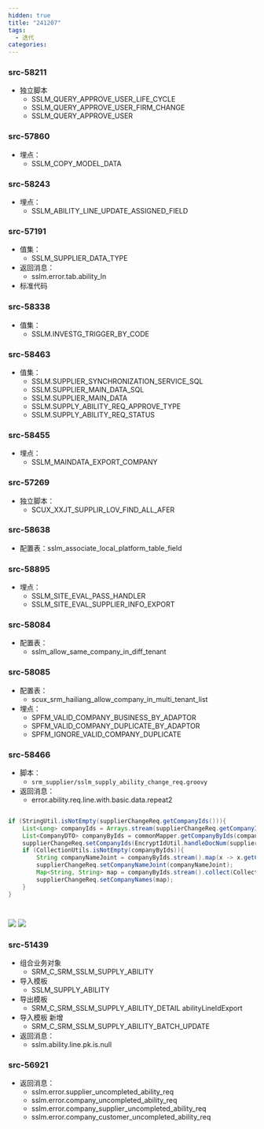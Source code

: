```yaml
---
hidden: true
title: "241207"
tags:
  - 迭代
categories:
---
```


### src-58211

- 独立脚本
	- SSLM_QUERY_APPROVE_USER_LIFE_CYCLE
	- SSLM_QUERY_APPROVE_USER_FIRM_CHANGE
	- SSLM_QUERY_APPROVE_USER


### src-57860

- 埋点：
	- SSLM_COPY_MODEL_DATA

### src-58243

- 埋点： 
	- SSLM_ABILITY_LINE_UPDATE_ASSIGNED_FIELD



### src-57191

- 值集：
	- SSLM_SUPPLIER_DATA_TYPE
- 返回消息：
	- sslm.error.tab.ability_ln
- 标准代码


### src-58338


- 值集：
	- SSLM.INVESTG_TRIGGER_BY_CODE



### src-58463

- 值集：
	- SSLM.SUPPLIER_SYNCHRONIZATION_SERVICE_SQL
	- SSLM.SUPPLIER_MAIN_DATA_SQL
	- SSLM.SUPPLIER_MAIN_DATA
	- SSLM.SUPPLY_ABILITY_REQ_APPROVE_TYPE
	- SSLM.SUPPLY_ABILITY_REQ_STATUS




### src-58455

- 埋点：
	- SSLM_MAINDATA_EXPORT_COMPANY



### src-57269

- 独立脚本：
	- SCUX_XXJT_SUPPLIR_LOV_FIND_ALL_AFER


### src-58638

- 配置表：sslm_associate_local_platform_table_field



### src-58895

- 埋点：
	- SSLM_SITE_EVAL_PASS_HANDLER
	- SSLM_SITE_EVAL_SUPPLIER_INFO_EXPORT




### src-58084

- 配置表：
	- sslm_allow_same_company_in_diff_tenant



### src-58085

- 配置表：
	- scux_srm_hailiang_allow_company_in_multi_tenant_list
- 埋点：
	- SPFM_VALID_COMPANY_BUSINESS_BY_ADAPTOR
	- SPFM_VALID_COMPANY_DUPLICATE_BY_ADAPTOR
	- SPFM_IGNORE_VALID_COMPANY_DUPLICATE



### src-58466

- 脚本：
	- `srm_supplier/sslm_supply_ability_change_req.groovy`
- 返回消息：
	- error.ability.req.line.with.basic.data.repeat2



```java

if (StringUtil.isNotEmpty(supplierChangeReq.getCompanyIds())){  
    List<Long> companyIds = Arrays.stream(supplierChangeReq.getCompanyIds().split(BaseConstants.Symbol.COMMA)).map(Long::valueOf).collect(Collectors.toList());  
    List<CompanyDTO> companyByIds = commonMapper.getCompanyByIds(companyIds);  
    supplierChangeReq.setCompanyIds(EncryptIdUtil.handleDocNum(supplierChangeReq.getCompanyIds()));  
    if (CollectionUtils.isNotEmpty(companyByIds)){  
        String companyNameJoint = companyByIds.stream().map(x -> x.getCompanyName()).collect(Collectors.joining(BaseConstants.Symbol.COMMA));  
        supplierChangeReq.setCompanyNameJoint(companyNameJoint);  
        Map<String, String> map = companyByIds.stream().collect(Collectors.toMap(x -> encryptionService.encrypt(String.valueOf(x.getCompanyId()), ""), x -> x.getCompanyName(), (a, b) -> a));  
        supplierChangeReq.setCompanyNames(map);  
    }  
}




```


![](https://s3.bmp.ovh/imgs/2024/11/22/31f590ba17b1bd13.png)
![](https://s3.bmp.ovh/imgs/2024/11/22/74b23ac97fbba1ef.png)



### src-51439

- 组合业务对象
	- SRM_C_SRM_SSLM_SUPPLY_ABILITY
- 导入模板
	- SSLM_SUPPLY_ABILITY
- 导出模板
	- SRM_C_SRM_SSLM_SUPPLY_ABILITY_DETAIL   abilityLineIdExport
- 导入模板 新增
	- SRM_C_SRM_SSLM_SUPPLY_ABILITY_BATCH_UPDATE
- 返回消息：
	- sslm.ability.line.pk.is.null



### src-56921

- 返回消息：
	- sslm.error.supplier_uncompleted_ability_req
	- sslm.error.company_uncompleted_ability_req
	- sslm.error.company_supplier_uncompleted_ability_req
	- sslm.error.company_customer_uncompleted_ability_req